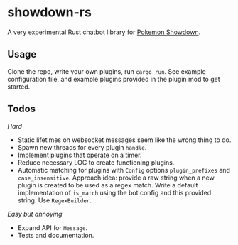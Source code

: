 showdown-rs
===========

A very experimental Rust chatbot library for
[Pokemon Showdown](https://pokemonshowdown.com).

Usage
-----

Clone the repo, write your own plugins, run `cargo run`.
See example configuration file, and example plugins provided in the plugin mod
to get started.

Todos
-----

*Hard*
* Static lifetimes on websocket messages seem like the wrong thing to do.
* Spawn new threads for every plugin `handle`.
* Implement plugins that operate on a timer.
* Reduce necessary LOC to create functioning plugins.
* Automatic matching for plugins with `Config` options `plugin_prefixes` and
`case_insensitive`. Approach idea: provide a raw string when a new plugin is
created to be used as a regex match. Write a default implementation of
`is_match` using the bot config and this provided string. Use `RegexBuilder`.

*Easy but annoying*
* Expand API for `Message`.
* Tests and documentation.
